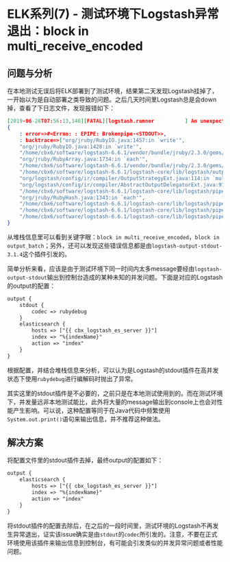 # ELK系列(7) - 测试环境下Logstash异常退出：block in multi_receive_encoded

## 问题与分析

在本地测试无误后将ELK部署到了测试环境，结果第二天发现Logstash挂掉了，一开始以为是自动部署之类导致的问题。之后几天时间里Logstash总是会down掉，查看了下日志文件，发现报错如下：

```json
[2019-06-28T07:56:13,148][FATAL][logstash.runner          ] An unexpected error occurred!
{
	: error=>#<Errno: : EPIPE: Brokenpipe-<STDOUT>>,
	: backtrace=>["org/jruby/RubyIO.java:1457:in `write'",
	"org/jruby/RubyIO.java:1428:in `write'",
	"/home/cbx6/software/logstash-6.6.1/vendor/bundle/jruby/2.3.0/gems/logstash-output-stdout-3.1.4/lib/logstash/outputs/stdout.rb:43:in `block in multi_receive_encoded'",
	"org/jruby/RubyArray.java:1734:in `each'",
	"/home/cbx6/software/logstash-6.6.1/vendor/bundle/jruby/2.3.0/gems/logstash-output-stdout-3.1.4/lib/logstash/outputs/stdout.rb:42:in `multi_receive_encoded'",
	"/home/cbx6/software/logstash-6.6.1/logstash-core/lib/logstash/outputs/base.rb:87:in `multi_receive'",
	"org/logstash/config/ir/compiler/OutputStrategyExt.java:114:in `multi_receive'",
	"org/logstash/config/ir/compiler/AbstractOutputDelegatorExt.java:97:in `multi_receive'",
	"/home/cbx6/software/logstash-6.6.1/logstash-core/lib/logstash/pipeline.rb:390:in `block in output_batch'",
	"org/jruby/RubyHash.java:1343:in `each'",
	"/home/cbx6/software/logstash-6.6.1/logstash-core/lib/logstash/pipeline.rb:389:in `output_batch'",
	"/home/cbx6/software/logstash-6.6.1/logstash-core/lib/logstash/pipeline.rb:341:in `worker_loop'",
	"/home/cbx6/software/logstash-6.6.1/logstash-core/lib/logstash/pipeline.rb:304:in `block in start_workers'"]
}
```

<!--more-->
从堆栈信息里可以看到关键字眼：`block in multi_receive_encoded`，`block in output_batch`；另外，还可以发现这些错误信息都是由`logstash-output-stdout-3.1.4`这个插件引发的。

简单分析来看，应该是由于测试环境下同一时间内太多message要经由`logstash-output-stdout`输出到控制台造成的某种未知的并发问题。下面是对应的Logstash的output的配置：

```xml
output {
    stdout {
        codec => rubydebug
    }
    elasticsearch {
        hosts => ["{{ cbx_logstash_es_server }}"]
        index => "%{indexName}"
        action => "index"
    }
}
```

根据配置，并结合堆栈信息来分析，可以认为是Logstash的stdout插件在高并发状态下使用`rubydebug`进行编解码时抛出了异常。

其实这里的stdout插件是不必要的，之前只是在本地测试使用到的。而在测试环境下，并发量远非本地测试能比，此外将大量的message输出到console上也会对性能产生影响。可以说，这种配置等同于在Java代码中频繁使用`System.out.print()`语句来输出信息，并不推荐这种做法。

## 解决方案

将配置文件里的stdout插件去掉，最终output的配置如下：
```xml
output {
    elasticsearch {
        hosts => ["{{ cbx_logstash_es_server }}"]
        index => "%{indexName}"
        action => "index"
    }
}
```

将stdout插件的配置去除后，在之后的一段时间里，测试环境的Logstash不再发生异常退出，证实该issue确实是由`stdout`的`codec`所引发的。注意，不要在正式环境使用该插件来输出信息到控制台，有可能会引发类似的并发异常问题或者性能问题。